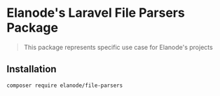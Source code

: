 # Elanode's Laravel File Parsers Package

> This package represents specific use case for Elanode's projects

## Installation

`composer require elanode/file-parsers`